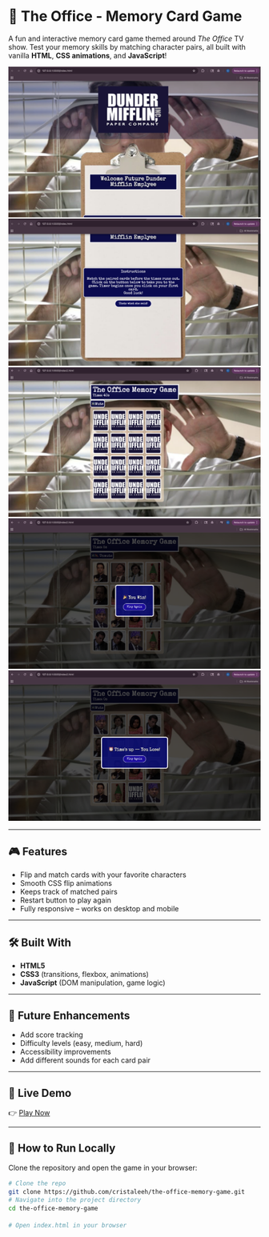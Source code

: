 # 🧠 The Office - Memory Card Game

A fun and interactive memory card game themed around _The Office_ TV show. Test your memory skills by matching character pairs, all built with vanilla **HTML**, **CSS animations**, and **JavaScript**!

![Game Screenshot](/screenshots/screenshot-1.png)
![Game Screenshot](/screenshots/screenshot-2.png) 
![Game Screenshot](/screenshots/screenshot-3.png)
![Game Screenshot](/screenshots/screenshot-4.png)
![Game Screenshot](/screenshots/screenshot-5.png)

---

## 🎮 Features

- Flip and match cards with your favorite characters
- Smooth CSS flip animations
- Keeps track of matched pairs
- Restart button to play again
- Fully responsive – works on desktop and mobile

---

## 🛠 Built With

* **HTML5**
* **CSS3** (transitions, flexbox, animations)
* **JavaScript** (DOM manipulation, game logic)

---

## 🎯 Future Enhancements

* Add score tracking  
* Difficulty levels (easy, medium, hard)  
* Accessibility improvements  
* Add different sounds for each card pair

---

## 💾 Live Demo

👉 [Play Now](https://cristaleeh.github.io/the-office-memory-game/)  


---

## 🚀 How to Run Locally

Clone the repository and open the game in your browser:

```bash
# Clone the repo
git clone https://github.com/cristaleeh/the-office-memory-game.git
# Navigate into the project directory
cd the-office-memory-game

# Open index.html in your browser



